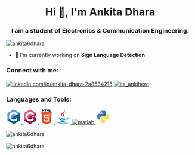 <h1 align="center">Hi 👋, I'm Ankita Dhara</h1>
<h3 align="center">I am a student of Electronics & Communication Engineering.</h3>

<p align="left"> <img src="https://komarev.com/ghpvc/?username=ankita6dhara&label=Profile%20views&color=0e75b6&style=flat" alt="ankita6dhara" /> </p>

- 🔭 I’m currently working on **Sign Language Detection**

<h3 align="left">Connect with me:</h3>
<p align="left">
<a href="https://linkedin.com/in/linkedin.com/in/ankita-dhara-2a8534215" target="blank"><img align="center" src="https://raw.githubusercontent.com/rahuldkjain/github-profile-readme-generator/master/src/images/icons/Social/linked-in-alt.svg" alt="linkedin.com/in/ankita-dhara-2a8534215" height="30" width="40" /></a>
<a href="https://instagram.com/its_ankihere" target="blank"><img align="center" src="https://raw.githubusercontent.com/rahuldkjain/github-profile-readme-generator/master/src/images/icons/Social/instagram.svg" alt="its_ankihere" height="30" width="40" /></a>
</p>

<h3 align="left">Languages and Tools:</h3>
<p align="left"> <a href="https://www.cprogramming.com/" target="_blank" rel="noreferrer"> <img src="https://raw.githubusercontent.com/devicons/devicon/master/icons/c/c-original.svg" alt="c" width="40" height="40"/> </a> <a href="https://www.w3schools.com/cpp/" target="_blank" rel="noreferrer"> <img src="https://raw.githubusercontent.com/devicons/devicon/master/icons/cplusplus/cplusplus-original.svg" alt="cplusplus" width="40" height="40"/> </a> <a href="https://www.w3.org/html/" target="_blank" rel="noreferrer"> <img src="https://raw.githubusercontent.com/devicons/devicon/master/icons/html5/html5-original-wordmark.svg" alt="html5" width="40" height="40"/> </a> <a href="https://www.java.com" target="_blank" rel="noreferrer"> <img src="https://raw.githubusercontent.com/devicons/devicon/master/icons/java/java-original.svg" alt="java" width="40" height="40"/> </a> <a href="https://www.mathworks.com/" target="_blank" rel="noreferrer"> <img src="https://upload.wikimedia.org/wikipedia/commons/2/21/Matlab_Logo.png" alt="matlab" width="40" height="40"/> </a> <a href="https://www.python.org" target="_blank" rel="noreferrer"> <img src="https://raw.githubusercontent.com/devicons/devicon/master/icons/python/python-original.svg" alt="python" width="40" height="40"/> </a> </p>

<p><img align="center" src="https://github-readme-stats.vercel.app/api/top-langs?username=ankita6dhara&show_icons=true&locale=en&layout=compact" alt="ankita6dhara" /></p>

<p><img align="center" src="https://github-readme-streak-stats.herokuapp.com/?user=ankita6dhara&" alt="ankita6dhara" /></p>
